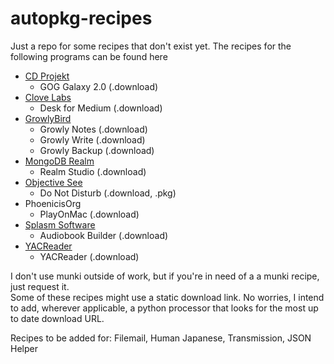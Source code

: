 # autopkg-recipes
Just a repo for some recipes that don't exist yet. The recipes for the following programs can be found here
- [CD Projekt](https://www.cdprojekt.com/en/)
  - GOG Galaxy 2.0 (.download)
- [Clove Labs](https://github.com/clovelabs)
  - Desk for Medium (.download)
- [GrowlyBird](https://growlybird.com/products/)
  - Growly Notes (.download)
  - Growly Write (.download)
  - Growly Backup (.download)
- [MongoDB Realm](https://www.mongodb.com/realm)
  - Realm Studio (.download)
- [Objective See](https://objective-see.com/products.html)
  - Do Not Disturb (.download, .pkg)
- PhoenicisOrg
  - PlayOnMac (.download)
- [Splasm Software](https://www.splasm.com/products/)
  - Audiobook Builder (.download)
- [YACReader](https://www.yacreader.com)
  - YACReader (.download)

I don't use munki outside of work, but if you're in need of a a munki recipe, just request it.\
Some of these recipes might use a static download link. No worries, I intend to add, wherever applicable, a python processor that looks for the most up to date download URL.

Recipes to be added for: Filemail, Human Japanese, Transmission, JSON Helper
